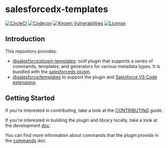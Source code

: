 # salesforcedx-templates

[![CircleCI](https://circleci.com/gh/forcedotcom/salesforcedx-templates/tree/master.svg?style=shield)](https://circleci.com/gh/forcedotcom/salesforcedx-templates/tree/master)
[![Codecov](https://codecov.io/gh/forcedotcom/salesforcedx-templates/branch/master/graph/badge.svg)](https://codecov.io/gh/forcedotcom/salesforcedx-templates)
[![Known Vulnerabilities](https://snyk.io/test/github/forcedotcom/salesforcedx-templates/badge.svg)](https://snyk.io/test/github/forcedotcom/salesforcedx-templates)
[![License](https://img.shields.io/npm/l/salesforcedx-templates.svg)](https://github.com/forcedotcom/salesforcedx-templates/blob/master/package.json)

## Introduction

This repository provides:

- [@salesforce/plugin-templates](https://www.npmjs.com/package/@salesforce/plugin-templates): oclif plugin that supports a series of commands, templates, and generators for various metadata types. It is bundled with the [salesforcedx plugin](https://www.npmjs.com/package/salesforcedx).
- [@salesforce/templates](https://www.npmjs.com/package/@salesforce/templates) to support the plugin and [Salesforce VS Code extensions](https://github.com/forcedotcom/salesforcedx-vscode/).

## Getting Started

If you're interested in contributing, take a look at the [CONTRIBUTING](CONTRIBUTING.md) guide.

If you're interested in building the plugin and library locally, take a look at the development [doc](contributing/developing.md).

You can find more information about commands that the plugin provide in the [commands](COMMAND.md) doc.
